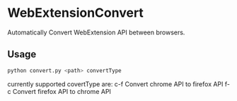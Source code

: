 # WebExtensionConvert
Automatically Convert WebExtension API between browsers.

## Usage

  ```bash
  python convert.py <path> convertType
  ```

  currently supported covertType are:
  c-f    Convert chrome API to firefox API
  f-c    Convert firefox API to chrome API

